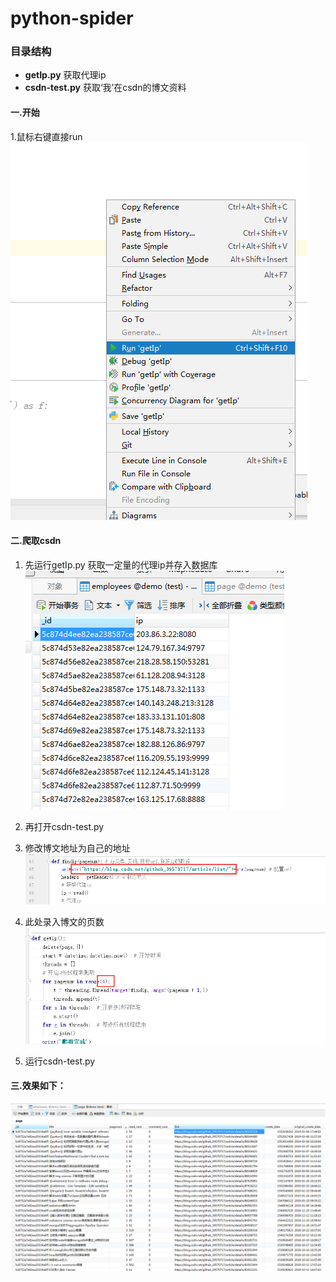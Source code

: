 # python-spider

### 目录结构
* **getIp.py** 获取代理ip
* **csdn-test.py** 获取‘我’在csdn的博文资料


#### 一.开始
1.鼠标右键直接run  
![](src/img/run.png)


#### 二.爬取csdn
1. 先运行getIp.py 获取一定量的代理ip并存入数据库  
![](src/img/csdn-ip.png)

2. 再打开csdn-test.py

3. 修改博文地址为自己的地址
![](src/img/csdn-change-link.png)

4. 此处录入博文的页数
![](src/img/csdn-page.png)

5. 运行csdn-test.py

#### 三.效果如下：
![](src/img/csdn-save.png)
